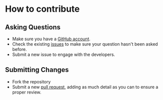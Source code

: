 # How to contribute

## Asking Questions
* Make sure you have a [GitHub account](https://github.com).
* Check the existing [issues](https://github.com/robertcoltheart/kafka-spy/issues) to make sure your question hasn't been asked before.
* Submit a new issue to engage with the developers.

## Submitting Changes
* Fork the repository
* Submit a new [pull request](https://github.com/robertcoltheart/kafka-spy/pulls), adding as much detail as you can to ensure a proper review.
